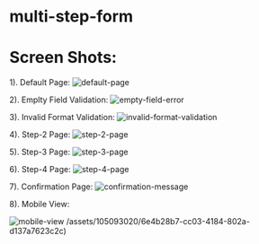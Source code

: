 # multi-step-form


# Screen Shots:

1). Default Page:
![default-page](https://github.com/vishalyv252/multi-step-form/assets/105093020/963f63e9-7250-4fc4-b75d-2e9a51724a08)

2). Emplty Field Validation:
![empty-field-error](https://github.com/vishalyv252/multi-step-form/assets/105093020/c6eec0b4-37f6-4527-969d-c1808f7fe627)

3). Invalid Format Validation:
![invalid-format-validation](https://github.com/vishalyv252/multi-step-form/assets/105093020/0292e82c-bb4d-4026-929f-b8d3473a4da7)

4). Step-2 Page:
![step-2-page](https://github.com/vishalyv252/multi-step-form/assets/105093020/72fd1841-f5ee-462d-8a06-955a10379357)

5). Step-3 Page:
![step-3-page](https://github.com/vishalyv252/multi-step-form/assets/105093020/1e2a4367-0f51-421a-bbc0-0988c5ce08dd)

6). Step-4 Page:
![step-4-page](https://github.com/vishalyv252/multi-step-form/assets/105093020/9f16bd09-01b0-43ed-b6fb-931fd4e5cb35)

7). Confirmation Page:
![confirmation-message](https://github.com/vishalyv252/multi-step-form/assets/105093020/c0de0538-e68e-4674-babe-8a30b5fdb785)

8). Mobile View:

![mobile-view](https://github.com/vishalyv252/multi-step-form/assets/105093020/929d41b9-635f-4882-8d8e-e94aebf161a0)
/assets/105093020/6e4b28b7-cc03-4184-802a-d137a7623c2c)
